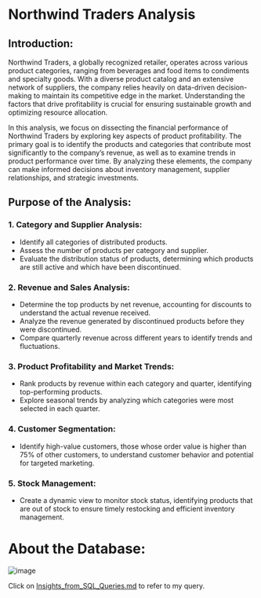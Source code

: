 # Northwind Traders Analysis

## Introduction: 
  Northwind Traders, a globally recognized retailer, operates across various product categories, ranging from beverages and food items to condiments and specialty goods. With a diverse product catalog and an extensive network of suppliers, the company relies heavily on data-driven decision-making to maintain its competitive edge in the market. Understanding the factors that drive profitability is crucial for ensuring sustainable growth and optimizing resource allocation.
  
  In this analysis, we focus on dissecting the financial performance of Northwind Traders by exploring key aspects of product profitability. The primary goal is to identify the products and categories that contribute most significantly to the company’s revenue, as well as to examine trends in product performance over time. By analyzing these elements, the company can make informed decisions about inventory management, supplier relationships, and strategic investments.

## Purpose of the Analysis:

### 1. Category and Supplier Analysis:
- Identify all categories of distributed products.
- Assess the number of products per category and supplier.
- Evaluate the distribution status of products, determining which products are still active and   which have been discontinued.
### 2. Revenue and Sales Analysis:
- Determine the top products by net revenue, accounting for discounts to understand the actual   revenue received.
- Analyze the revenue generated by discontinued products before they were discontinued.
- Compare quarterly revenue across different years to identify trends and fluctuations.
### 3. Product Profitability and Market Trends:
- Rank products by revenue within each category and quarter, identifying top-performing           products.  
- Explore seasonal trends by analyzing which categories were most selected in each quarter.
### 4. Customer Segmentation:
- Identify high-value customers, those whose order value is higher than 75% of other customers,   to understand customer behavior and potential for targeted marketing.
### 5. Stock Management:
- Create a dynamic view to monitor stock status, identifying products that are out of stock to 
  ensure timely restocking and efficient inventory management.

# About the Database:

![image](https://github.com/user-attachments/assets/18d6eaff-8c45-4c57-8735-50f767b56df6)

Click on [Insights_from_SQL_Queries.md]()  to refer to my query.

